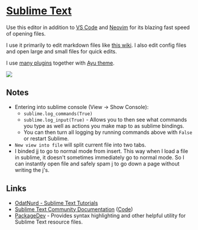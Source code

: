 # [Sublime Text](https://www.sublimetext.com)

Use this editor in addition to [VS Code](../vs-code/vs-code.md) and [Neovim](../vim/vim.md) for its blazing fast speed of opening files.

I use it primarily to edit markdown files like [this wiki](../../other/wiki-workflow.md). I also edit config files and open large and small files for quick edits.

I use [many plugins](sublime-text-plugins.md) together with [Ayu theme](https://github.com/dempfi/ayu).

![](https://i.imgur.com/sdIqSvT.png)

## Notes

- Entering into sublime console (View -> Show Console):
  - `sublime.log_commands(True)`
  - `sublime.log_input(True)` - Allows you to then see what commands you type as well as actions you make map to as sublime bindings.
  - You can then turn all logging by running commands above with `False` or restart Sublime.
- `New view into file` will split current file into two tabs.
- I binded jj to go to normal mode from insert. This way when I load a file in sublime, it doesn't sometimes immediately go to normal mode. So I can instantly open file and safely spam j to go down a page without writing the j's.

## Links

- [OdatNurd - Sublime Text Tutorials](https://www.youtube.com/user/nurdz/playlists)
- [Sublime Text Community Documentation](https://docs.sublimetext.io/guide/) ([Code](https://github.com/sublimetext-io/docs.sublimetext.io))
- [PackageDev](https://github.com/SublimeText/PackageDev) - Provides syntax highlighting and other helpful utility for Sublime Text resource files.
